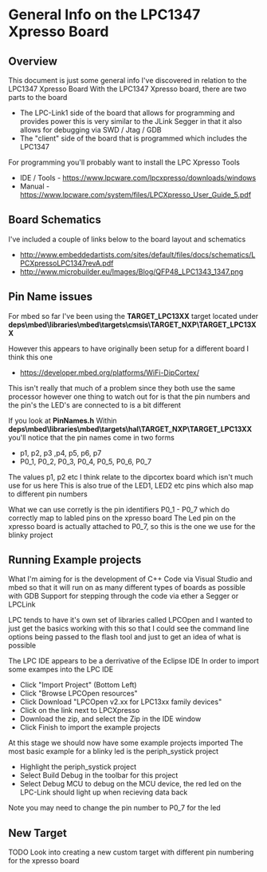 # General Info on the LPC1347 Xpresso Board

## Overview

This document is just some general info I've discovered in relation to the LPC1347 Xpresso Board
With the LPC1347 Xpresso board, there are two parts to the board

  * The LPC-Link1 side of the board that allows for programming and provides power
    this is very similar to the JLink Segger in that it also allows for debugging via SWD / Jtag / GDB
  * The "client" side of the board that is programmed which includes the LPC1347

For programming you'll probably want to install the LPC Xpresso Tools

 * IDE / Tools - https://www.lpcware.com/lpcxpresso/downloads/windows
 * Manual - https://www.lpcware.com/system/files/LPCXpresso_User_Guide_5.pdf


## Board Schematics

I've included a couple of links below to the board layout and schematics

 * http://www.embeddedartists.com/sites/default/files/docs/schematics/LPCXpressoLPC1347revA.pdf
 * http://www.microbuilder.eu/Images/Blog/QFP48_LPC1343_1347.png

## Pin Name issues

For mbed so far I've been using the **TARGET_LPC13XX** target
located under **deps\mbed\libraries\mbed\targets\cmsis\TARGET_NXP\TARGET_LPC13XX**

However this appears to have originally been setup for a different board
I think this one

 * https://developer.mbed.org/platforms/WiFi-DipCortex/

This isn't really that much of a problem since they both use the same processor
however one thing to watch out for is that the pin numbers and the pin's the LED's are connected to is a bit different

If you look at **PinNames.h**
Within **deps\mbed\libraries\mbed\targets\hal\TARGET_NXP\TARGET_LPC13XX**
you'll notice that the pin names come in two forms

  * p1, p2, p3 ,p4, p5, p6, p7
  * P0_1, P0_2, P0_3, P0_4, P0_5, P0_6, P0_7

The values p1, p2 etc I think relate to the dipcortex board which isn't much use for us here
This is also true of the LED1, LED2 etc pins which also map to different pin numbers

What we can use corretly is the pin identifiers P0_1 - P0_7 which do correctly map to labled pins on the xpresso board
The Led pin on the xpresso board is actually attached to P0_7, so this is the one we use for the blinky project


## Running Example projects

What I'm aiming for is the development of C++ Code via Visual Studio and mbed so that it will run on as many different types of boards as possible
with GDB Support for stepping through the code via ether a Segger or LPCLink

LPC tends to have it's own set of libraries called LPCOpen and I wanted to just get the basics working with this so that
I could see the command line options being passed to the flash tool and just to get an idea of what is possible

The LPC IDE appears to be a derrivative of the Eclipse IDE
In order to import some exampes into the LPC IDE

  * Click "Import Project" (Bottom Left)
  * Click "Browse LPCOpen resources"
  * Click Download "LPCOpen v2.xx for LPC13xx family devices"
  * Click on the link next to LPCXpresso
  * Download the zip, and select the Zip in the IDE window
  * Click Finish to import the example projects

At this stage we should now have some example projects imported
The most basic example for a blinky led is the periph_systick project

  * Highlight the periph_systick project
  * Select Build Debug in the toolbar for this project
  * Select Debug MCU to debug on the MCU device, the red led on the LPC-Link should light up when recieving data back

Note you may need to change the pin number to P0_7 for the led

## New Target

TODO Look into creating a new custom target with different pin numbering for the xpresso board
